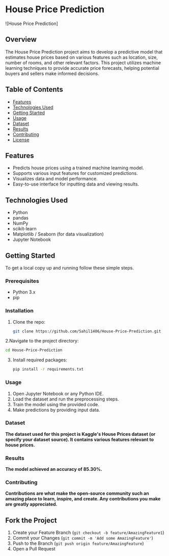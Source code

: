 # House Price Prediction

![House Price Prediction] <!-- Replace with an appropriate image link -->

## Overview

The House Price Prediction project aims to develop a predictive model that estimates house prices based on various features such as location, size, number of rooms, and other relevant factors. This project utilizes machine learning techniques to provide accurate price forecasts, helping potential buyers and sellers make informed decisions.

## Table of Contents

- [Features](#features)
- [Technologies Used](#technologies-used)
- [Getting Started](#getting-started)
- [Usage](#usage)
- [Dataset](#dataset)
- [Results](#results)
- [Contributing](#contributing)
- [License](#license)

## Features

- Predicts house prices using a trained machine learning model.
- Supports various input features for customized predictions.
- Visualizes data and model performance.
- Easy-to-use interface for inputting data and viewing results.

## Technologies Used

- Python
- pandas
- NumPy
- scikit-learn
- Matplotlib / Seaborn (for data visualization)
- Jupyter Notebook

## Getting Started

To get a local copy up and running follow these simple steps.

### Prerequisites

- Python 3.x
- pip

### Installation

1. Clone the repo:
   ```bash
   git clone https://github.com/Sahil1406/House-Price-Prediction.git
    ```
2.Navigate to the project directory:
   ```bash
   cd House-Price-Prediction
   ```

3. Install required packages:
   ```bash
   pip install -r requirements.txt
   ```

### Usage
1. Open Jupyter Notebook or any Python IDE.
2. Load the dataset and run the preprocessing steps.
3. Train the model using the provided code.
4. Make predictions by providing input data.

### Dataset
**The dataset used for this project is Kaggle's House Prices dataset (or specify your dataset source). It contains various features relevant to house prices.**

### Results

**The model achieved an accuracy of 85.30%.**


### Contributing
**Contributions are what make the open-source community such an amazing place to learn, inspire, and create. Any contributions you make are greatly appreciated.**

## Fork the Project
1. Create your Feature Branch (`git checkout -b feature/AmazingFeature1`)
2. Commit your Changes (`git commit -m 'Add some AmazingFeature'`)
3. Push to the Branch (`git push origin feature/AmazingFeature`)
4. Open a Pull Request
